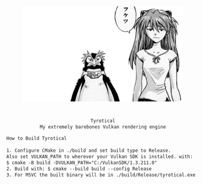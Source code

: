 <div align="center">
  <img src="readme/title_img.png" alt="readme/title_img.png" height="250">
  <h1></h1>
</div>
<div align="center">

    Tyrotical
    My extremely barebones Vulkan rendering engine
</div>
<div>

    How to Build Tyrotical

    1. Configure CMake in ./build and set build type to Release. 
    Also set VULKAN_PATH to wherever your Vulkan SDK is installed. with:
    $ cmake -B build -DVULKAN_PATH="C:/VulkanSDK/1.3.211.0"
    2. Build with: $ cmake --build build --config Release
    3. For MSVC the built binary will be in ./build/Release/tyrotical.exe
</div>

